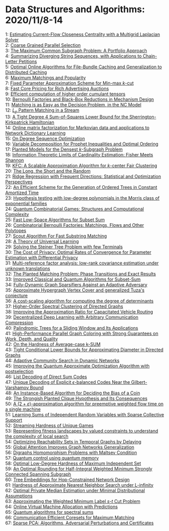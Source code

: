 # Data Structures and Algorithms: 2020/11/8-14  
1: [Estimating Current-Flow Closeness Centrality with a Multigrid Laplacian  Solver](https://doi.org/10.48550/arXiv.1607.02955)  
2: [Coarse Grained Parallel Selection](https://doi.org/10.48550/arXiv.1712.00870)  
3: [The Maximum Common Subgraph Problem: A Portfolio Approach](https://doi.org/10.48550/arXiv.1908.06418)  
4: [Summarizing Diverging String Sequences, with Applications to  Chain-Letter Petitions](https://doi.org/10.48550/arXiv.2004.08993)  
5: [Optimal Online Algorithms for File-Bundle Caching and Generalization to  Distributed Caching](https://doi.org/10.48550/arXiv.2011.03212)  
6: [Maximum Matchings and Popularity](https://doi.org/10.48550/arXiv.2011.03434)  
7: [Fixed Parameter Approximation Scheme for Min-max $k$-cut](https://doi.org/10.48550/arXiv.2011.03454)  
8: [Fast Core Pricing for Rich Advertising Auctions](https://doi.org/10.48550/arXiv.1610.03564)  
9: [Efficient computation of higher order cumulant tensors](https://doi.org/10.48550/arXiv.1701.05420)  
10: [Bernoulli Factories and Black-Box Reductions in Mechanism Design](https://doi.org/10.48550/arXiv.1703.04143)  
11: [Matching is as Easy as the Decision Problem, in the NC Model](https://doi.org/10.48550/arXiv.1901.10387)  
12: [$L_p$ Pattern Matching in a Stream](https://doi.org/10.48550/arXiv.1907.04405)  
13: [A Tight Degree 4 Sum-of-Squares Lower Bound for the  Sherrington-Kirkpatrick Hamiltonian](https://doi.org/10.48550/arXiv.1907.11686)  
14: [Online matrix factorization for Markovian data and applications to  Network Dictionary Learning](https://doi.org/10.48550/arXiv.1911.01931)  
15: [On Degree Sequence Optimization](https://doi.org/10.48550/arXiv.2003.05141)  
16: [Variable Decomposition for Prophet Inequalities and Optimal Ordering](https://doi.org/10.48550/arXiv.2004.10163)  
17: [Planted Models for the Densest $k$-Subgraph Problem](https://doi.org/10.48550/arXiv.2004.13978)  
18: [Information Theoretic Limits of Cardinality Estimation: Fisher Meets  Shannon](https://doi.org/10.48550/arXiv.2007.08051)  
19: [KFC: A Scalable Approximation Algorithm for $k$-center Fair Clustering](https://doi.org/10.48550/arXiv.2010.13949)  
20: [The Long, the Short and the Random](https://doi.org/10.48550/arXiv.2011.01649)  
21: [Ridge Regression with Frequent Directions: Statistical and Optimization  Perspectives](https://doi.org/10.48550/arXiv.2011.03607)  
22: [An Efficient Scheme for the Generation of Ordered Trees in Constant  Amortized Time](https://doi.org/10.48550/arXiv.2011.03636)  
23: [Hypothesis testing with low-degree polynomials in the Morris class of  exponential families](https://doi.org/10.48550/arXiv.2011.03693)  
24: [Quantum Combinatorial Games: Structures and Computational Complexity](https://doi.org/10.48550/arXiv.2011.03704)  
25: [Fast Low-Space Algorithms for Subset Sum](https://doi.org/10.48550/arXiv.2011.03819)  
26: [Combinatorial Bernoulli Factories: Matchings, Flows and Other Polytopes](https://doi.org/10.48550/arXiv.2011.03865)  
27: [Scout Algorithm For Fast Substring Matching](https://doi.org/10.48550/arXiv.2011.04010)  
28: [A Theory of Universal Learning](https://doi.org/10.48550/arXiv.2011.04483)  
29: [Solving the Steiner Tree Problem with few Terminals](https://doi.org/10.48550/arXiv.2011.04593)  
30: [The Cost of Privacy: Optimal Rates of Convergence for Parameter  Estimation with Differential Privacy](https://doi.org/10.48550/arXiv.1902.04495)  
31: [Multi-reference factor analysis: low-rank covariance estimation under  unknown translations](https://doi.org/10.48550/arXiv.1906.00211)  
32: [The Planted Matching Problem: Phase Transitions and Exact Results](https://doi.org/10.48550/arXiv.1912.08880)  
33: [Improved Classical and Quantum Algorithms for Subset-Sum](https://doi.org/10.48550/arXiv.2002.05276)  
34: [Fully-Dynamic Graph Sparsifiers Against an Adaptive Adversary](https://doi.org/10.48550/arXiv.2004.08432)  
35: [Approximate Hypergraph Vertex Cover and generalized Tuza's conjecture](https://doi.org/10.48550/arXiv.2008.07344)  
36: [A cost-scaling algorithm for computing the degree of determinants](https://doi.org/10.48550/arXiv.2008.11388)  
37: [Higher-Order Spectral Clustering of Directed Graphs](https://doi.org/10.48550/arXiv.2011.05080)  
38: [Improving the Approximation Ratio for Capacitated Vehicle Routing](https://doi.org/10.48550/arXiv.2011.05235)  
39: [Decentralized Deep Learning with Arbitrary Communication Compression](https://doi.org/10.48550/arXiv.1907.09356)  
40: [Palindromic Trees for a Sliding Window and Its Applications](https://doi.org/10.48550/arXiv.2006.02134)  
41: [High-Performance Parallel Graph Coloring with Strong Guarantees on Work,  Depth, and Quality](https://doi.org/10.48550/arXiv.2008.11321)  
42: [On the Hardness of Average-case k-SUM](https://doi.org/10.48550/arXiv.2010.08821)  
43: [Tight Conditional Lower Bounds for Approximating Diameter in Directed  Graphs](https://doi.org/10.48550/arXiv.2011.03892)  
44: [Adaptive Community Search in Dynamic Networks](https://doi.org/10.48550/arXiv.2011.05353)  
45: [Improving the Quantum Approximate Optimization Algorithm with  postselection](https://doi.org/10.48550/arXiv.2011.05425)  
46: [List Decoding of Direct Sum Codes](https://doi.org/10.48550/arXiv.2011.05467)  
47: [Unique Decoding of Explicit $\epsilon$-balanced Codes Near the  Gilbert-Varshamov Bound](https://doi.org/10.48550/arXiv.2011.05500)  
48: [An Instance-Based Algorithm for Deciding the Bias of a Coin](https://doi.org/10.48550/arXiv.2011.05502)  
49: [The Strongish Planted Clique Hypothesis and Its Consequences](https://doi.org/10.48550/arXiv.2011.05555)  
50: [A $(2+\varepsilon)$-approximation algorithm for preemptive weighted flow  time on a single machine](https://doi.org/10.48550/arXiv.2011.05676)  
51: [Learning Sums of Independent Random Variables with Sparse Collective  Support](https://doi.org/10.48550/arXiv.1807.07013)  
52: [Streaming Hardness of Unique Games](https://doi.org/10.48550/arXiv.1811.04607)  
53: [Representing fitness landscapes by valued constraints to understand the  complexity of local search](https://doi.org/10.48550/arXiv.1907.01218)  
54: [Optimizing Reachability Sets in Temporal Graphs by Delaying](https://doi.org/10.48550/arXiv.2004.05875)  
55: [Global Attention Improves Graph Networks Generalization](https://doi.org/10.48550/arXiv.2006.07846)  
56: [Digraphs Homomorphism Problems with Maltsev Condition](https://doi.org/10.48550/arXiv.2008.09921)  
57: [Quantum control using quantum memory](https://doi.org/10.48550/arXiv.2009.10408)  
58: [Optimal Low-Degree Hardness of Maximum Independent Set](https://doi.org/10.48550/arXiv.2010.06563)  
59: [An Optimal Rounding for Half-Integral Weighted Minimum Strongly  Connected Spanning Subgraph](https://doi.org/10.48550/arXiv.2011.06108)  
60: [Tree Embeddings for Hop-Constrained Network Design](https://doi.org/10.48550/arXiv.2011.06112)  
61: [Hardness of Approximate Nearest Neighbor Search under L-infinity](https://doi.org/10.48550/arXiv.2011.06135)  
62: [Optimal Private Median Estimation under Minimal Distributional  Assumptions](https://doi.org/10.48550/arXiv.2011.06202)  
63: [Approximating the Weighted Minimum Label $s$-$t$ Cut Problem](https://doi.org/10.48550/arXiv.2011.06204)  
64: [Online Virtual Machine Allocation with Predictions](https://doi.org/10.48550/arXiv.2011.06250)  
65: [Quantum algorithms for spectral sums](https://doi.org/10.48550/arXiv.2011.06475)  
66: [Communication Efficient Coresets for Maximum Matching](https://doi.org/10.48550/arXiv.2011.06481)  
67: [Sparse PCA: Algorithms, Adversarial Perturbations and Certificates](https://doi.org/10.48550/arXiv.2011.06585)  